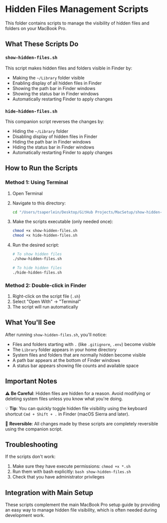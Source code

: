 # Hidden Files Management Scripts

This folder contains scripts to manage the visibility of hidden files and folders on your MacBook Pro.

## What These Scripts Do

### `show-hidden-files.sh`

This script makes hidden files and folders visible in Finder by:

- Making the `~/Library` folder visible
- Enabling display of all hidden files in Finder
- Showing the path bar in Finder windows
- Showing the status bar in Finder windows
- Automatically restarting Finder to apply changes

### `hide-hidden-files.sh`

This companion script reverses the changes by:

- Hiding the `~/Library` folder
- Disabling display of hidden files in Finder
- Hiding the path bar in Finder windows
- Hiding the status bar in Finder windows
- Automatically restarting Finder to apply changes

## How to Run the Scripts

### Method 1: Using Terminal

1. Open Terminal
2. Navigate to this directory:
   ```bash
   cd "/Users/tsaperlein/Desktop/GitHub Projects/MacSetup/show-hidden-files"
   ```
3. Make the scripts executable (only needed once):
   ```bash
   chmod +x show-hidden-files.sh
   chmod +x hide-hidden-files.sh
   ```
4. Run the desired script:

   ```bash
   # To show hidden files
   ./show-hidden-files.sh

   # To hide hidden files
   ./hide-hidden-files.sh
   ```

### Method 2: Double-click in Finder

1. Right-click on the script file (`.sh`)
2. Select "Open With" → "Terminal"
3. The script will run automatically

## What You'll See

After running `show-hidden-files.sh`, you'll notice:

- Files and folders starting with `.` (like `.gitignore`, `.env`) become visible
- The `Library` folder appears in your home directory
- System files and folders that are normally hidden become visible
- A path bar appears at the bottom of Finder windows
- A status bar appears showing file counts and available space

## Important Notes

⚠️ **Be Careful**: Hidden files are hidden for a reason. Avoid modifying or deleting system files unless you know what you're doing.

💡 **Tip**: You can quickly toggle hidden file visibility using the keyboard shortcut `Cmd + Shift + .` in Finder (macOS Sierra and later).

🔄 **Reversible**: All changes made by these scripts are completely reversible using the companion script.

## Troubleshooting

If the scripts don't work:

1. Make sure they have execute permissions: `chmod +x *.sh`
2. Run them with bash explicitly: `bash show-hidden-files.sh`
3. Check that you have administrator privileges

## Integration with Main Setup

These scripts complement the main MacBook Pro setup guide by providing an easy way to manage hidden file visibility, which is often needed during development work.
